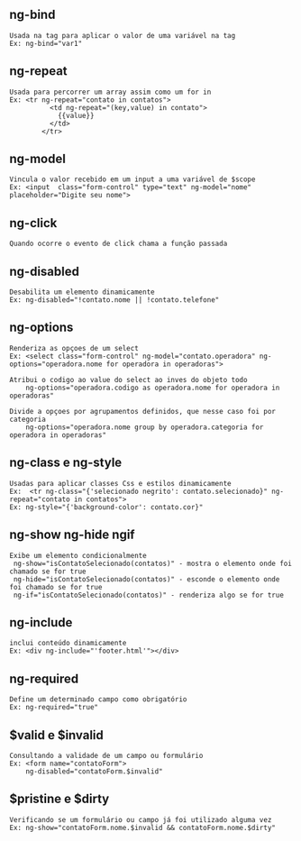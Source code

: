 ## ng-bind

    Usada na tag para aplicar o valor de uma variável na tag
    Ex: ng-bind="var1"

## ng-repeat

    Usada para percorrer um array assim como um for in
    Ex: <tr ng-repeat="contato in contatos">
              <td ng-repeat="(key,value) in contato">
                {{value}}
              </td>
            </tr>

## ng-model

    Vincula o valor recebido em um input a uma variável de $scope
    Ex: <input  class="form-control" type="text" ng-model="nome" placeholder="Digite seu nome">

## ng-click

    Quando ocorre o evento de click chama a função passada

## ng-disabled

    Desabilita um elemento dinamicamente
    Ex: ng-disabled="!contato.nome || !contato.telefone"

## ng-options

    Renderiza as opçoes de um select
    Ex: <select class="form-control" ng-model="contato.operadora" ng-options="operadora.nome for operadora in operadoras">

    Atribui o codigo ao value do select ao inves do objeto todo
        ng-options="operadora.codigo as operadora.nome for operadora in operadoras"

    Divide a opçoes por agrupamentos definidos, que nesse caso foi por categoria
        ng-options="operadora.nome group by operadora.categoria for operadora in operadoras"

## ng-class e ng-style

    Usadas para aplicar classes Css e estilos dinamicamente
    Ex:  <tr ng-class="{'selecionado negrito': contato.selecionado}" ng-repeat="contato in contatos">
    Ex: ng-style="{'background-color': contato.cor}"

## ng-show ng-hide ngif

    Exibe um elemento condicionalmente
     ng-show="isContatoSelecionado(contatos)" - mostra o elemento onde foi chamado se for true
     ng-hide="isContatoSelecionado(contatos)" - esconde o elemento onde foi chamado se for true
     ng-if="isContatoSelecionado(contatos)" - renderiza algo se for true

## ng-include

    inclui conteúdo dinamicamente
    Ex: <div ng-include="'footer.html'"></div>

## ng-required

    Define um determinado campo como obrigatório
    Ex: ng-required="true"

## $valid e $invalid

    Consultando a validade de um campo ou formulário
    Ex: <form name="contatoForm">
        ng-disabled="contatoForm.$invalid"

## $pristine e $dirty

    Verificando se um formulário ou campo já foi utilizado alguma vez
    Ex: ng-show="contatoForm.nome.$invalid && contatoForm.nome.$dirty"